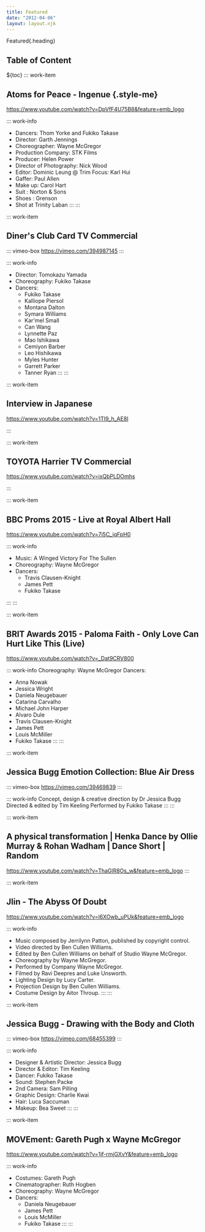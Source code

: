 ```yaml
---
title: Featured
date: "2012-04-06"
layout: layout.njk
---
```

Featured{.heading}

## Table of Content
${toc}
::: work-item
## Atoms for Peace - Ingenue {.style-me}

https://www.youtube.com/watch?v=DpVfF4U75B8&feature=emb_logo

::: work-info
- Dancers: Thom Yorke and Fukiko Takase
- Director: Garth Jennings
- Choreographer: Wayne McGregor
- Production Company: STK Films
- Producer: Helen Power
- Director of Photography: Nick Wood
- Editor: Dominic Leung @ Trim Focus: Karl Hui
- Gaffer: Paul Allen
- Make up: Carol Hart
- Suit : Norton & Sons
- Shoes : Grenson
- Shot at Trinity Laban
:::
:::

::: work-item
## Diner's Club Card TV Commercial

::: vimeo-box
https://vimeo.com/394987145
:::

::: work-info
- Director: Tomokazu Yamada
- Choreography: Fukiko Takase
- Dancers:
  - Fukiko Takase
  - Kalliope Piersol
  - Montana Dalton
  - Symara Williams
  - Kar'mel Small
  - Can Wang
  - Lynnette Paz
  - Mao Ishikawa
  - Cemiyon Barber
  - Leo Hishikawa
  - Myles Hunter
  - Garrett Parker
  - Tanner Ryan
:::
:::

::: work-item
## Interview in Japanese

https://www.youtube.com/watch?v=1TI9_h_AE8I

:::

::: work-item
## TOYOTA Harrier TV Commercial

https://www.youtube.com/watch?v=ixQbPLDOmhs

:::

::: work-item
## BBC Proms 2015 - Live at Royal Albert Hall

https://www.youtube.com/watch?v=7i5C_jqFpH0

::: work-info
- Music: A Winged Victory For The Sullen  
- Choreography: Wayne McGregor
- Dancers:
  - Travis Clausen-Knight
  - James Pett
  - Fukiko Takase

:::
:::

::: work-item
## BRIT Awards 2015 - Paloma Faith - Only Love Can Hurt Like This (Live)

https://www.youtube.com/watch?v=_Dat9CRV800

::: work-info
Choreography: Wayne McGregor
Dancers:
- Anna Nowak
- Jessica Wright
- Daniela Neugebauer
- Catarina Carvalho
- Michael John Harper
- Alvaro Dule
- Travis Clausen-Knight
- James Pett
- Louis McMiller
- Fukiko Takase
:::
:::

::: work-item
## Jessica Bugg Emotion Collection: Blue Air Dress

::: vimeo-box
https://vimeo.com/39469839
:::

::: work-info
Concept, design & creative direction by Dr Jessica Bugg
Directed & edited by Tim Keeling
Performed by Fukiko Takase
:::
:::

::: work-item
## A physical transformation | Henka Dance by Ollie Murray & Rohan Wadham | Dance Short | Random

https://www.youtube.com/watch?v=ThaGlR8Os_w&feature=emb_logo
:::

::: work-item
## Jlin - The Abyss Of Doubt

https://www.youtube.com/watch?v=l6XOwb_uPUk&feature=emb_logo

::: work-info
- Music composed by Jerrilynn Patton, published by copyright control.
- Video directed by Ben Cullen Williams.
- Edited by Ben Cullen Williams on behalf of Studio Wayne McGregor.
- Choreography by Wayne McGregor.
- Performed by Company Wayne McGregor.
- Filmed by Ravi Deepres and Luke Unsworth.
- Lighting Design by Lucy Carter.
- Projection Design by Ben Cullen Williams.
- Costume Design by Aitor Throup.
:::
:::

::: work-item
## Jessica Bugg - Drawing with the Body and Cloth

::: vimeo-box
https://vimeo.com/68455399
:::

::: work-info
- Designer & Artistic Director: Jessica Bugg
- Director & Editor: Tim Keeling
- Dancer: Fukiko Takase
- Sound: Stephen Packe
- 2nd Camera: Sam Pilling
- Graphic Design: Charlie Kwai
- Hair: Luca Saccuman
- Makeup: Bea Sweet
:::
:::

::: work-item
## MOVEment: Gareth Pugh x Wayne McGregor

https://www.youtube.com/watch?v=1jf-rmjGXvY&feature=emb_logo

::: work-info
- Costumes: Gareth Pugh
- Cinematographer: Ruth Hogben
- Choreography: Wayne McGregor
- Dancers:  
  - Daniela Neugebauer
  - James Pett
  - Louis McMiller
  - Fukiko Takase
:::
:::

